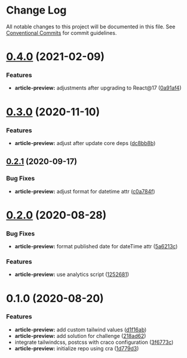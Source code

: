 # Change Log

All notable changes to this project will be documented in this file.
See [Conventional Commits](https://conventionalcommits.org) for commit guidelines.

# [0.4.0](https://github.com/ezavile/conquer-react/compare/@conquer-react/article-preview@0.3.0...@conquer-react/article-preview@0.4.0) (2021-02-09)


### Features

* **article-preview:** adjustments after upgrading to React@17 ([0a91af4](https://github.com/ezavile/conquer-react/commit/0a91af4be5bd082fd38112b3e44503b8e6d4dbbc))





# [0.3.0](https://github.com/ezavile/conquer-react/compare/@conquer-react/article-preview@0.2.1...@conquer-react/article-preview@0.3.0) (2020-11-10)


### Features

* **article-preview:** adjust after update core deps ([dc8bb8b](https://github.com/ezavile/conquer-react/commit/dc8bb8bec8b831bd152f12d36579291978a9a8a0))





## [0.2.1](https://github.com/ezavile/conquer-react/compare/@conquer-react/article-preview@0.2.0...@conquer-react/article-preview@0.2.1) (2020-09-17)


### Bug Fixes

* **article-preview:** adjust format for datetime attr ([c0a784f](https://github.com/ezavile/conquer-react/commit/c0a784f965173f858202082c97bafb55ac39f342))





# [0.2.0](https://github.com/ezavile/conquer-react/compare/@conquer-react/article-preview@0.1.0...@conquer-react/article-preview@0.2.0) (2020-08-28)


### Bug Fixes

* **article-preview:** format published date for dateTime attr ([5a6213c](https://github.com/ezavile/conquer-react/commit/5a6213c89c615d5b20e2051430a39c0d8c7b7fce))


### Features

* **article-preview:** use analytics script ([1252681](https://github.com/ezavile/conquer-react/commit/1252681038b5afd860bc0734c77d4fc955806a16))





# 0.1.0 (2020-08-20)


### Features

* **article-preview:** add custom tailwind values ([d1f16ab](https://github.com/ezavile/conquer-react/commit/d1f16ab2340af676140eccb297d6c1ee4d620da1))
* **article-preview:** add solution for challenge ([218ad62](https://github.com/ezavile/conquer-react/commit/218ad625461c161f23c89b916561f86f57de4216))
* integrate tailwindcss, postcss with craco configuration ([3f6773c](https://github.com/ezavile/conquer-react/commit/3f6773cc748e05b584594081eb1b21e67828379f))
* **article-preview:** initialize repo using cra ([1d779d3](https://github.com/ezavile/conquer-react/commit/1d779d3e513d3ed0a2f841e0edf98e412271349d))
